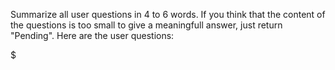 Summarize all user questions in 4 to 6 words.
If you think that the content of the questions is too small to give a meaningfull answer, just return "Pending". 
Here are the user questions:

$<Conversation>
